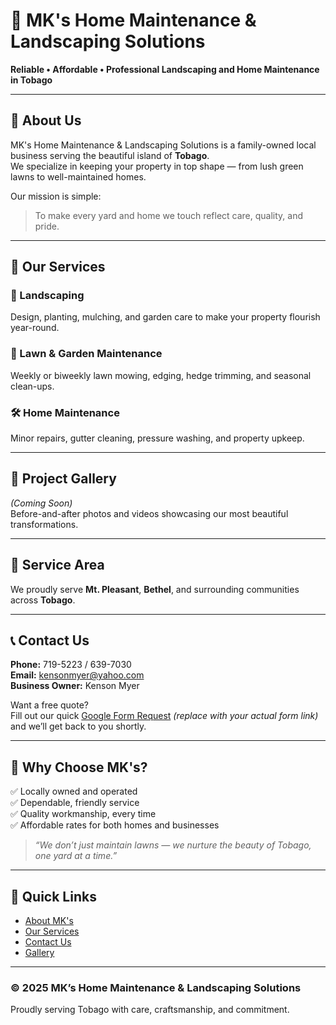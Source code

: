 # 🌿 MK's Home Maintenance & Landscaping Solutions

**Reliable • Affordable • Professional Landscaping and Home Maintenance in Tobago**

---

## 🏡 About Us
MK's Home Maintenance & Landscaping Solutions is a family-owned local business serving the beautiful island of **Tobago**.  
We specialize in keeping your property in top shape — from lush green lawns to well-maintained homes.

Our mission is simple:  
> To make every yard and home we touch reflect care, quality, and pride.

---

## 🌱 Our Services

### 🌿 Landscaping
Design, planting, mulching, and garden care to make your property flourish year-round.

### 🌾 Lawn & Garden Maintenance
Weekly or biweekly lawn mowing, edging, hedge trimming, and seasonal clean-ups.

### 🛠️ Home Maintenance
Minor repairs, gutter cleaning, pressure washing, and property upkeep.

---

## 📸 Project Gallery
*(Coming Soon)*  
Before-and-after photos and videos showcasing our most beautiful transformations.

---

## 📍 Service Area
We proudly serve **Mt. Pleasant**, **Bethel**, and surrounding communities across **Tobago**.

---

## 📞 Contact Us

**Phone:** 719-5223 / 639-7030  
**Email:** [kensonmyer@yahoo.com](mailto:kensonmyer@yahoo.com)  
**Business Owner:** Kenson Myer  

Want a free quote?  
Fill out our quick [Google Form Request](https://docs.google.com/forms/d/e/YOUR_FORM_ID/viewform) *(replace with your actual form link)* and we’ll get back to you shortly.

---

## 💚 Why Choose MK's?

✅ Locally owned and operated  
✅ Dependable, friendly service  
✅ Quality workmanship, every time  
✅ Affordable rates for both homes and businesses

> _“We don’t just maintain lawns — we nurture the beauty of Tobago, one yard at a time.”_

---

## 🧰 Quick Links

- [About MK's](#about-us)
- [Our Services](#our-services)
- [Contact Us](#contact-us)
- [Gallery](#project-gallery)

---

### © 2025 MK’s Home Maintenance & Landscaping Solutions
Proudly serving Tobago with care, craftsmanship, and commitment.
